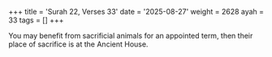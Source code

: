 +++
title = 'Surah 22, Verses 33'
date = '2025-08-27'
weight = 2628
ayah = 33
tags = []
+++

You may benefit from sacrificial animals for an appointed term, then their place of sacrifice is at the Ancient House.